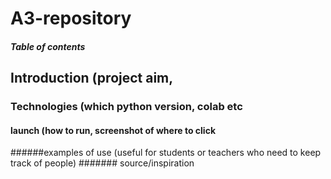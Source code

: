 # A3-repository

##### Table of contents
## Introduction (project aim, 
### Technologies (which python version, colab etc
#### launch (how to run, screenshot of where to click

######examples of use (useful for students or teachers who need to keep track of people)
####### source/inspiration
